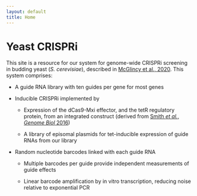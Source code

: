 ```yaml
---
layout: default
title: Home
---
```


<h1 class="page-title">Yeast CRISPRi</h1>

This site is a resource for our system for genome-wide CRISPRi
screening in budding yeast (_S. cerevisiae_), described in [McGlincy
et al., 2020](https://doi.org/10.1101/2020.03.11.988105). This system
comprises:

* A guide RNA library with ten guides per gene for most genes

* Inducible CRISPRi implemented by

  - Expression of the dCas9-Mxi effector, and the tetR regulatory
    protein, from an integrated construct (derived from [Smith _et
    al._, _Genome Biol_
    2016](https://doi.org/10.1186/s13059-016-0900-9))

  - A library of episomal plasmids for tet-inducible expression of
    guide RNAs from our library

* Random nucleotide barcodes linked with each guide RNA

  - Multiple barcodes per guide provide independent measurements of
    guide effects

  - Linear barcode amplification by in vitro transcription, reducing
    noise relative to exponential PCR

